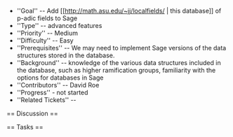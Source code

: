 * ''Goal'' -- Add [[http://math.asu.edu/~jj/localfields/ | this database]] of p-adic fields to Sage 
 * ''Type'' -- advanced features
 * ''Priority'' -- Medium
 * ''Difficulty'' -- Easy
 * ''Prerequisites'' -- We may need to implement Sage versions of the data structures stored in the database.
 * ''Background'' -- knowledge of the various data structures included in the database, such as higher ramification groups, familiarity with the options for databases in Sage
 * ''Contributors'' -- David Roe
 * ''Progress'' - not started
 * ''Related Tickets'' -- 

== Discussion ==

== Tasks ==
